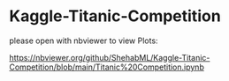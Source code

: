# Kaggle-Titanic-Competition
please open with nbviewer to view Plots: 

https://nbviewer.org/github/ShehabML/Kaggle-Titanic-Competition/blob/main/Titanic%20Competition.ipynb
